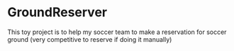 # GroundReserver
This toy project is to help my soccer team to make a reservation for soccer ground (very competitive to reserve if doing it manually)
